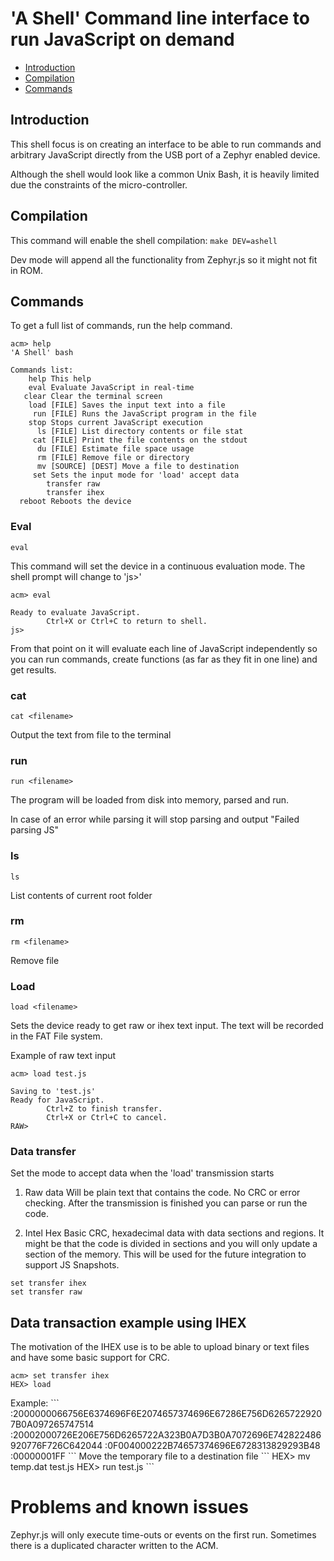'A Shell' Command line interface to run JavaScript on demand
============================================================

* [Introduction](#introduction)
* [Compilation](#compilation)
* [Commands](#commands)

Introduction
------------
This shell focus is on creating an interface to be able to run commands and
arbitrary JavaScript directly from the USB port of a Zephyr enabled device.

Although the shell would look like a common Unix Bash, it is heavily limited
due the constraints of the micro-controller.

Compilation
------------

This command will enable the shell compilation:
`make DEV=ashell`

Dev mode will append all the functionality from Zephyr.js
so it might not fit in ROM.

Commands
--------

To get a full list of commands, run the help command.

```
acm> help
'A Shell' bash

Commands list:
    help This help
    eval Evaluate JavaScript in real-time
   clear Clear the terminal screen
    load [FILE] Saves the input text into a file
     run [FILE] Runs the JavaScript program in the file
    stop Stops current JavaScript execution
      ls [FILE] List directory contents or file stat
     cat [FILE] Print the file contents on the stdout
      du [FILE] Estimate file space usage
      rm [FILE] Remove file or directory
      mv [SOURCE] [DEST] Move a file to destination
     set Sets the input mode for 'load' accept data
        transfer raw
        transfer ihex
  reboot Reboots the device
```

### Eval

`eval`

This command will set the device in a continuous evaluation mode.
The shell prompt will change to 'js>'

```
acm> eval

Ready to evaluate JavaScript.
        Ctrl+X or Ctrl+C to return to shell.
js>
```

From that point on it will evaluate each line of JavaScript independently
so you can run commands, create functions (as far as they fit in one line)
and get results.

### cat

`cat <filename>`

Output the text from file to the terminal

### run

`run <filename>`

The program will be loaded from disk into memory, parsed
and run.

In case of an error while parsing it will stop parsing and output
"Failed parsing JS"

### ls 

`ls`

List contents of current root folder

### rm

`rm <filename>`

Remove file

### Load

`load <filename>`

Sets the device ready to get raw or ihex text input.
The text will be recorded in the FAT File system.

Example of raw text input
```
acm> load test.js

Saving to 'test.js' 
Ready for JavaScript. 
        Ctrl+Z to finish transfer.
        Ctrl+X or Ctrl+C to cancel.
RAW> 
```

### Data transfer

Set the mode to accept data when the 'load' transmission starts

1. Raw data 
Will be plain text that contains the code. No CRC or error checking. 
After the transmission is finished you can parse or run the code.

2. Intel Hex 
Basic CRC, hexadecimal data with data sections and regions.
It might be that the code is divided in sections and you will only update a section of the memory.
This will be used for the future integration to support JS Snapshots.

```
set transfer ihex
set transfer raw
```

## Data transaction example using IHEX

The motivation of the IHEX use is to be able to upload binary or text
files and have some basic support for CRC.

``` 
acm> set transfer ihex
HEX> load
``` 
<Send ihex data here>
Example:
``` 
:2000000066756E6374696F6E2074657374696E67286E756D62657229207B0A097265747514
:20002000726E206E756D6265722A323B0A7D3B0A7072696E742822486920776F726C642044
:0F004000222B74657374696E6728313829293B48
:00000001FF
``` 
Move the temporary file to a destination file
``` 
HEX> mv temp.dat test.js 
HEX> run test.js
``` 

Problems and known issues
========================

Zephyr.js will only execute time-outs or events on the first run.
Sometimes there is a duplicated character written to the ACM.
